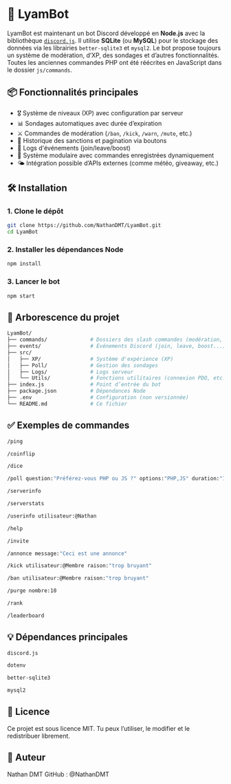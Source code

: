 # 🤖 LyamBot

LyamBot est maintenant un bot Discord développé en **Node.js** avec la bibliothèque [`discord.js`](https://discord.js.org). Il utilise **SQLite** (ou **MySQL**) pour le stockage des données via les librairies `better-sqlite3` et `mysql2`. Le bot propose toujours un système de modération, d’XP, des sondages et d’autres fonctionnalités.
Toutes les anciennes commandes PHP ont été réécrites en JavaScript dans le dossier `js/commands`.

## 📦 Fonctionnalités principales

- 🎖️ Système de niveaux (XP) avec configuration par serveur
- 📊 Sondages automatiques avec durée d’expiration
- ⚔️ Commandes de modération (`/ban`, `/kick`, `/warn`, `/mute`, etc.)
- 🧾 Historique des sanctions et pagination via boutons
- 📅 Logs d'événements (join/leave/boost)
- 🧩 Système modulaire avec commandes enregistrées dynamiquement
- 🌤️ Intégration possible d’APIs externes (comme météo, giveaway, etc.)

## 🛠️ Installation

### 1. **Clone le dépôt**
```bash
git clone https://github.com/NathanDMT/LyamBot.git
cd LyamBot
```

### 2. Installer les dépendances Node
```bash
npm install
```

### 3. Lancer le bot
```bash
npm start
```

## 📁 Arborescence du projet
```bash
LyamBot/
├── commands/              # Dossiers des slash commandes (modération, xp, jeux, etc.)
├── events/                # Événements Discord (join, leave, boost...)
├── src/
│   ├── XP/                # Système d'expérience (XP)
│   ├── Poll/              # Gestion des sondages
│   ├── Logs/              # Logs serveur
│   └── Utils/             # Fonctions utilitaires (connexion PDO, etc.)
├── index.js               # Point d’entrée du bot
├── package.json           # Dépendances Node
├── .env                   # Configuration (non versionnée)
└── README.md              # Ce fichier
```

## ✅ Exemples de commandes
```bash
/ping

/coinflip

/dice

/poll question:"Préférez-vous PHP ou JS ?" options:"PHP,JS" duration:"1h"

/serverinfo

/serverstats

/userinfo utilisateur:@Nathan

/help

/invite

/annonce message:"Ceci est une annonce"

/kick utilisateur:@Membre raison:"trop bruyant"

/ban utilisateur:@Membre raison:"trop bruyant"

/purge nombre:10

/rank

/leaderboard
```

## 💡 Dépendances principales
```bash
discord.js

dotenv

better-sqlite3

mysql2
```

## 📄 Licence
Ce projet est sous licence MIT.
Tu peux l’utiliser, le modifier et le redistribuer librement.

## 👤 Auteur
Nathan DMT
GitHub : @NathanDMT
